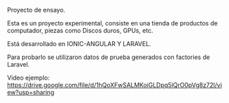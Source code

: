 Proyecto de ensayo.


Esta es un proyecto experimental, consiste en una tienda de productos de computador, piezas como Discos duros, GPUs, etc.


Está desarrollado en IONIC-ANGULAR Y LARAVEL.


Para probarlo se utilizaron datos de prueba generados con factories de Laravel.


Video ejemplo: https://drive.google.com/file/d/1hQoXFwSALMKoiGLDpq5lQrO0pVg8z72l/view?usp=sharing
